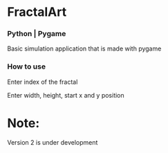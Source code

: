 # FractalArt
### Python | Pygame
Basic simulation application that is made with pygame

### How to use
Enter index of the fractal

Enter width, height, start x and y position

# Note:
Version 2 is under development


